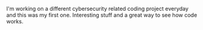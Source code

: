 I'm working on a different cybersecurity related coding project everyday and this was my first one.
Interesting stuff and a great way to see how code works. 
